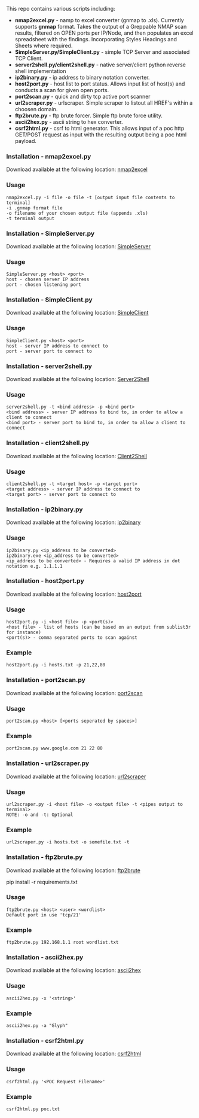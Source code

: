 This repo contains various scripts including:

- **nmap2excel.py** - namp to excel converter (gnmap to .xls).  Currently supports **gnmap** format. Takes the output of a Greppable NMAP scan results, filtered on                OPEN ports per IP/Node, and then populates an excel spreadsheet with the findings.  Incorporating Styles Headings and Sheets where required.
- **SimpleServer.py/SimpleClient.py** - simple TCP Server and associated TCP Client.
- **server2shell.py/client2shell.py** - native server/client python reverse shell implementation
- **ip2binary.py** - ip address to binary notation converter.
- **host2port.py** - host list to port status.  Allows input list of host(s) and conducts a scan for given open ports.
- **port2scan.py** - quick and dirty tcp active port scanner
- **url2scraper.py** - urlscraper. Simple scraper to listout all HREF's within a choosen domain.
- **ftp2brute.py** - ftp brute forcer. Simple ftp brute force utility.
- **ascii2hex.py** - ascii string to hex converter.
- **csrf2html.py** - csrf to html generator.  This allows input of a poc http GET/POST request as input with the resulting output being a poc html payload.

### Installation - nmap2excel.py

Download available at the following location: [nmap2excel](https://github.com/9lyph/Custom-Scripts/blob/master/nmap2excel/nmap2excel.py)

### Usage

    nmap2excel.py -i file -o file -t [output input file contents to terminal]
    -i .gnmap format file
    -o filename of your chosen output file (appends .xls)
    -t terminal output

### Installation - SimpleServer.py

Download available at the following location: [SimpleServer](https://github.com/9lyph/Custom-Scripts/tree/master/Simple%20Python%20Server%20Client/SimpleServer.py)

### Usage

    SimpleServer.py <host> <port>
    host - chosen server IP address
    port - chosen listening port

### Installation - SimpleClient.py 

Download available at the following location: [SimpleClient](https://github.com/9lyph/Custom-Scripts/tree/master/Simple%20Python%20Server%20Client/SimpleClient.py)
    
### Usage

    SimpleClient.py <host> <port>
    host - server IP address to connect to
    port - server port to connect to
   
### Installation - server2shell.py

Download available at the following location: [Server2Shell](https://github.com/9lyph/Custom-Scripts/blob/master/server2shell/server2shell.py)

### Usage

    server2shell.py -t <bind address> -p <bind port>
    <bind address> - server IP address to bind to, in order to allow a client to connect
    <bind port> - server port to bind to, in order to allow a client to connect

### Installation - client2shell.py

Download available at the following location: [Client2Shell](https://github.com/9lyph/Custom-Scripts/blob/master/server2shell/client2shell.py)

### Usage

    client2shell.py -t <target host> -p <target port>
    <target address> - server IP address to connect to
    <target port> - server port to connect to
    
### Installation - ip2binary.py

Download available at the following location: [ip2binary](https://github.com/9lyph/Custom-Scripts/blob/master/ip2binary/ip2binary.py)

### Usage

    ip2binary.py <ip_address to be converted>
    ip2binary.exe <ip_address to be converted>
    <ip_address to be converted> - Requires a valid IP address in dot notation e.g. 1.1.1.1

### Installation - host2port.py

Download available at the following location: [host2port](https://github.com/9lyph/Custom-Scripts/blob/master/host2port/host2port.py)

### Usage

    host2port.py -i <host file> -p <port(s)>
    <host file> - list of hosts (can be based on an output from sublist3r for instance)
    <port(s)> - comma separated ports to scan against

### Example

    host2port.py -i hosts.txt -p 21,22,80
    
### Installation - port2scan.py

Download available at the following location: [port2scan](https://github.com/9lyph/Custom-Scripts/blob/master/port2scan/port2scan.py)

### Usage

    port2scan.py <host> [<ports seperated by spaces>]

### Example

    port2scan.py www.google.com 21 22 80

### Installation - url2scraper.py

Download available at the following location: [url2scraper](https://github.com/9lyph/Custom-Scripts/blob/master/url2scraper/url2scraper.py)

### Usage

    url2scraper.py -i <host file> -o <output file> -t <pipes output to terminal>
    NOTE: -o and -t: Optional

### Example

    url2scraper.py -i hosts.txt -o somefile.txt -t

### Installation - ftp2brute.py

Download available at the following location: [ftp2brute](https://github.com/9lyph/Custom-Scripts/blob/master/ftp2brute/ftp2brute.py)

pip install -r requirements.txt

### Usage

    ftp2brute.py <host> <user> <wordlist>
    Default port in use 'tcp/21'

### Example
    
    ftp2brute.py 192.168.1.1 root wordlist.txt

### Installation - ascii2hex.py

Download available at the following location: [ascii2hex](https://github.com/9lyph/Custom-Scripts/blob/master/ascii2hex/ascii2hex.py)

### Usage

    ascii2hex.py -x '<string>'

### Example
    
    ascii2hex.py -a "Glyph"
    
### Installation - csrf2html.py

Download available at the following location: [csrf2html](https://github.com/9lyph/Custom-Scripts/blob/master/csrf2html/csrf2html.py)

### Usage

    csrf2html.py '<POC Request Filename>'

### Example
    
    csrf2html.py poc.txt
